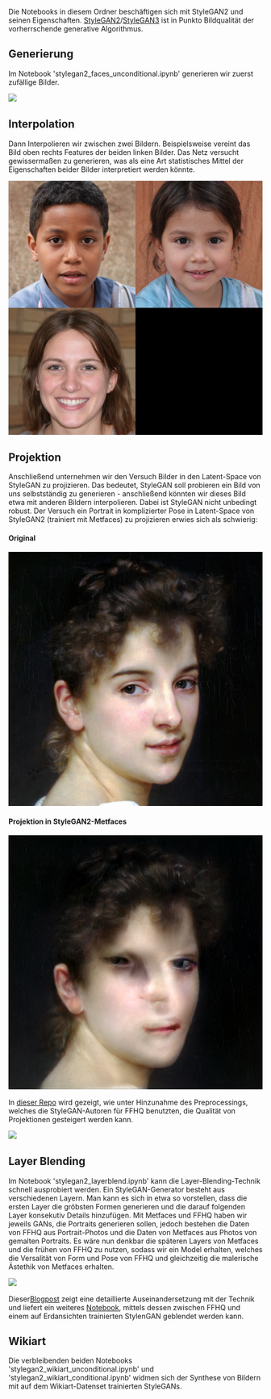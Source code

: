 Die Notebooks in diesem Ordner beschäftigen sich mit StyleGAN2 und seinen Eigenschaften. [StyleGAN2](https://github.com/NVlabs/stylegan2)/[StyleGAN3](https://github.com/NVlabs/stylegan3)
ist in Punkto Bildqualität der vorherrschende generative Algorithmus.

## Generierung
Im Notebook 'stylegan2_faces_unconditional.ipynb' generieren wir zuerst zufällige Bilder.

![](https://miro.medium.com/max/1400/1*WR5OApYceVhZTNhO33csZw.png)

## Interpolation
Dann Interpolieren wir zwischen zwei Bildern. Beispielsweise vereint das Bild oben rechts Features der beiden linken Bilder.
Das Netz versucht gewissermaßen zu generieren, was als eine Art statistisches Mittel der Eigenschaften beider Bilder interpretiert werden könnte.

![](https://github.com/jwb95/HfG-KI-LAB---Tools/blob/main/StyleGAN2/media/interpolations/2_interp_ffhq.png?raw=true)

## Projektion
Anschließend unternehmen wir den Versuch Bilder in den Latent-Space von StyleGAN zu projizieren. Das bedeutet, StyleGAN soll probieren ein Bild
von uns selbstständig zu generieren - anschließend könnten wir dieses Bild etwa mit anderen Bildern interpolieren.
Dabei ist StyleGAN nicht unbedingt robust. Der Versuch ein Portrait in komplizierter Pose in Latent-Space von StyleGAN2 (trainiert mit Metfaces) zu projizieren
erwies sich als schwierig:

#### Original

![](https://github.com/jwb95/HfG-KI-LAB---Tools/blob/main/StyleGAN2/media/projections/originals/cot.jpg?raw=true)

#### Projektion in StyleGAN2-Metfaces

![](https://github.com/jwb95/HfG-KI-LAB---Tools/blob/main/StyleGAN2/media/projections/cot_proj.png?raw=true)

In [dieser Repo](https://github.com/woctezuma/stylegan2-projecting-images) wird gezeigt, wie unter Hinzunahme des Preprocessings, welches die StyleGAN-Autoren
für FFHQ benutzten, die Qualität von Projektionen gesteigert werden kann.

![](https://raw.githubusercontent.com/wiki/woctezuma/stylegan2-projecting-images/gif/movie0001-opt.gif)

## Layer Blending

Im Notebook 'stylegan2_layerblend.ipynb' kann die Layer-Blending-Technik schnell ausprobiert werden.
Ein StyleGAN-Generator besteht aus verschiedenen Layern. Man kann es sich in etwa so vorstellen, dass die ersten Layer die gröbsten Formen generieren und
die darauf folgenden Layer konsekutiv Details hinzufügen. Mit Metfaces und FFHQ haben wir jeweils GANs, die Portraits generieren sollen, jedoch bestehen die Daten
von FFHQ aus Portrait-Photos und die Daten von Metfaces aus Photos von gemalten Portraits.
Es wäre nun denkbar die späteren Layers von Metfaces und die frühen von FFHQ zu nutzen, sodass wir ein Model erhalten, welches die Versalität von Form und Pose von
FFHQ und gleichzeitig die malerische Ästethik von Metfaces erhalten.

![](https://levindabhi.github.io/post/generating-different-styles/p3_huacd96a249b1a00c45f247a7befa1bed6_2779079_2000x2000_fit_lanczos_2.png)

Dieser[Blogpost](https://www.justinpinkney.com/stylegan-network-blending/) zeigt eine detaillierte Auseinandersetzung mit der Technik und liefert ein weiteres
[Notebook](https://github.com/justinpinkney/toonify/blob/master/StyleGAN-blending-example.ipynb
), mittels dessen zwischen FFHQ und einem auf Erdansichten trainierten StylenGAN geblendet werden kann.


## Wikiart

Die verbleibenden beiden Notebooks 'stylegan2_wikiart_unconditional.ipynb' und 'stylegan2_wikiart_conditional.ipynb' widmen sich der Synthese von Bildern
mit auf dem Wikiart-Datenset trainierten StyleGANs.
